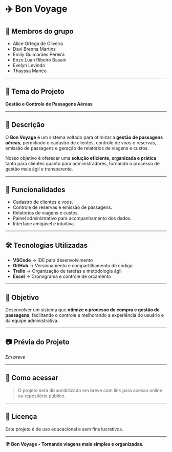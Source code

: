 # ✈️ Bon Voyage  

## 👥 Membros do grupo
- Alice Ortega de Oliveira  
- Davi Brenna Martins  
- Emily Guimarães Pereira  
- Enzo Luan Ribeiro Basani  
- Evelyn Levindo  
- Thayssa Maneo  

---

## 📌 Tema do Projeto
**Gestão e Controle de Passagens Aéreas**

---

## 📝 Descrição
O **Bon Voyage** é um sistema voltado para otimizar a **gestão de passagens aéreas**, permitindo o cadastro de clientes, controle de voos e reservas, emissão de passagens e geração de relatórios de viagens e custos.  

Nosso objetivo é oferecer uma **solução eficiente, organizada e prática** tanto para clientes quanto para administradores, tornando o processo de gestão mais ágil e transparente.  

---

## 🚀 Funcionalidades
- Cadastro de clientes e voos.  
- Controle de reservas e emissão de passagens.  
- Relatórios de viagens e custos.  
- Painel administrativo para acompanhamento dos dados.  
- Interface amigável e intuitiva.  

---

## 🛠️ Tecnologias Utilizadas
- **VSCode** → IDE para desenvolvimento  
- **GitHub** → Versionamento e compartilhamento de código  
- **Trello** → Organização de tarefas e metodologia ágil  
- **Excel** → Cronograma e controle de orçamento  

---

## 🎯 Objetivo
Desenvolver um sistema que **otimize o processo de compra e gestão de passagens**, facilitando o controle e melhorando a experiência do usuário e da equipe administrativa.  

---

## 📷 Prévia do Projeto
*Em breve*  

---

## 📌 Como acessar
> O projeto será disponibilizado em breve com link para acesso online ou repositório público.  

---

## 📄 Licença
Este projeto é de uso educacional e sem fins lucrativos.  

---

🌍 **Bon Voyage - Tornando viagens mais simples e organizadas.**
